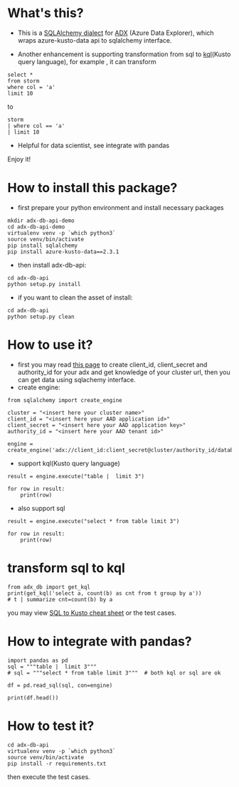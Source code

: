 
# What's this?
- This is a [SQLAlchemy dialect](https://docs.sqlalchemy.org/en/13/dialects/index.html) for [ADX](https://docs.microsoft.com/en-us/azure/data-explorer/) (Azure Data Explorer), which wraps azure-kusto-data api to sqlalchemy interface.

- Another enhancement is supporting transformation from sql to [kql](https://docs.microsoft.com/en-us/azure/data-explorer/kusto/query/)(Kusto query language), for example , it can transform 

```shell script
select * 
from storm
where col = 'a' 
limit 10
```
 to
```shell script
storm 
| where col == 'a'
| limit 10
```
- Helpful for data scientist, see integrate with pandas

Enjoy it!

# How to install this package?

- first prepare your python environment and install necessary packages
```shell script
mkdir adx-db-api-demo
cd adx-db-api-demo
virtualenv venv -p `which python3`
source venv/bin/activate
pip install sqlalchemy
pip install azure-kusto-data==2.3.1
```

- then install adx-db-api:
```shell script
cd adx-db-api
python setup.py install
```

- if you want to clean the asset of install:
```shell script
cd adx-db-api
python setup.py clean
```

# How to use it?

- first you may read [this page](https://docs.microsoft.com/en-us/azure/active-directory/develop/howto-create-service-principal-portal) to create client_id, client_secret and authority_id for your adx and get knowledge of your cluster url, then you can get data using sqlachemy interface.
- create engine:
```
from sqlalchemy import create_engine

cluster = "<insert here your cluster name>"
client_id = "<insert here your AAD application id>"
client_secret = "<insert here your AAD application key>"
authority_id = "<insert here your AAD tenant id>"

engine = create_engine('adx://client_id:client_secret@cluster/authority_id/database')
```

- support kql(Kusto  query language) 
```
result = engine.execute("table |  limit 3")

for row in result:
    print(row)
```

- also support sql 
```
result = engine.execute("select * from table limit 3")

for row in result:
    print(row)
```

# transform sql to kql
```shell script
from adx_db import get_kql
print(get_kql('select a, count(b) as cnt from t group by a'))
# t | summarize cnt=count(b) by a
```

you may view [SQL to Kusto cheat sheet](https://docs.microsoft.com/en-us/azure/data-explorer/kusto/query/sqlcheatsheet) or  the test cases.

# How to integrate with pandas?
```shell script
import pandas as pd
sql = """table |  limit 3"""  
# sql = """select * from table limit 3"""  # both kql or sql are ok

df = pd.read_sql(sql, con=engine)

print(df.head())
```

# How to test it?
```shell script
cd adx-db-api
virtualenv venv -p `which python3`
source venv/bin/activate
pip install -r requirements.txt
```

then execute the test cases.
